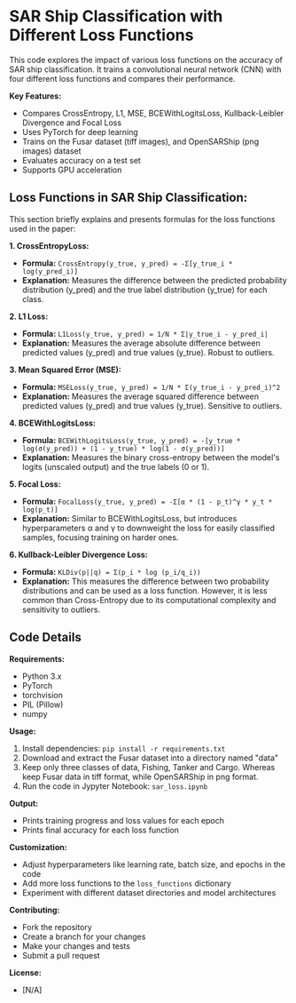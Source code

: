 # SAR Ship Classification with Different Loss Functions

This code explores the impact of various loss functions on the accuracy of SAR ship classification. It trains a convolutional neural network (CNN) with four different loss functions and compares their performance.

**Key Features:**

- Compares CrossEntropy, L1, MSE, BCEWithLogitsLoss, Kullback-Leibler Divergence and Focal Loss
- Uses PyTorch for deep learning
- Trains on the Fusar dataset (tiff images), and OpenSARShip (png images) dataset
- Evaluates accuracy on a test set
- Supports GPU acceleration

## Loss Functions in SAR Ship Classification: 

This section briefly explains and presents formulas for the loss functions used in the paper:

**1. CrossEntropyLoss:**

* **Formula:** `CrossEntropy(y_true, y_pred) = -Σ[y_true_i * log(y_pred_i)]`
* **Explanation:** Measures the difference between the predicted probability distribution (y_pred) and the true label distribution (y_true) for each class.

**2. L1 Loss:**

* **Formula:** `L1Loss(y_true, y_pred) = 1/N * Σ|y_true_i - y_pred_i|`
* **Explanation:** Measures the average absolute difference between predicted values (y_pred) and true values (y_true). Robust to outliers.

**3. Mean Squared Error (MSE):**

* **Formula:** `MSELoss(y_true, y_pred) = 1/N * Σ(y_true_i - y_pred_i)^2`
* **Explanation:** Measures the average squared difference between predicted values (y_pred) and true values (y_true). Sensitive to outliers.

**4. BCEWithLogitsLoss:**

* **Formula:** `BCEWithLogitsLoss(y_true, y_pred) = -[y_true * log(σ(y_pred)) + (1 - y_true) * log(1 - σ(y_pred))]`
* **Explanation:** Measures the binary cross-entropy between the model's logits (unscaled output) and the true labels (0 or 1).

**5. Focal Loss:**

* **Formula:** `FocalLoss(y_true, y_pred) = -Σ[α * (1 - p_t)^γ * y_t * log(p_t)]`
* **Explanation:** Similar to BCEWithLogitsLoss, but introduces hyperparameters α and γ to downweight the loss for easily classified samples, focusing training on harder ones.

**6. Kullback-Leibler Divergence Loss:**

* **Formula:** `KLDiv(p||q) = Σ(p_i * log (p_i/q_i))`
* **Explanation:** This measures the difference between two probability distributions and can be used as a loss function. However, it is less common than Cross-Entropy due to its computational complexity and sensitivity to outliers.

## Code Details 

**Requirements:**

- Python 3.x
- PyTorch
- torchvision
- PIL (Pillow)
- numpy

**Usage:**

1. Install dependencies: `pip install -r requirements.txt`
2. Download and extract the Fusar dataset into a directory named "data"
3. Keep only three classes of data, Fishing, Tanker and Cargo. Whereas keep Fusar data in tiff format, while OpenSARShip in png format.
4. Run the code in Jypyter Notebook: `sar_loss.ipynb`

**Output:**

- Prints training progress and loss values for each epoch
- Prints final accuracy for each loss function

**Customization:**

- Adjust hyperparameters like learning rate, batch size, and epochs in the code
- Add more loss functions to the `loss_functions` dictionary
- Experiment with different dataset directories and model architectures

**Contributing:**

- Fork the repository
- Create a branch for your changes
- Make your changes and tests
- Submit a pull request

**License:**

- [N/A]
